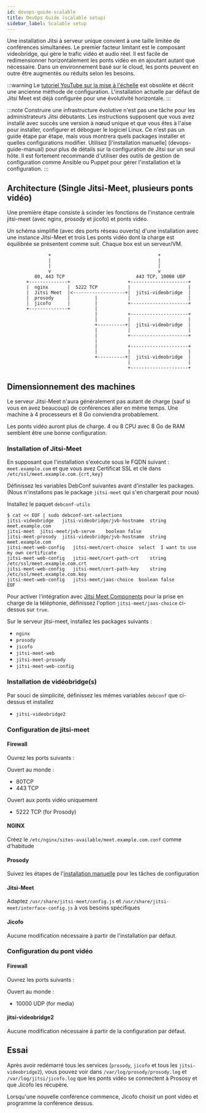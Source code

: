 ```yaml
---
id: devops-guide-scalable
title: DevOps Guide (scalable setup)
sidebar_label: Scalable setup
---
```


Une installation Jitsi à serveur unique convient à une taille limitée de conférences simultanées.
Le premier facteur limitant est le composant videobridge, qui gère le trafic vidéo et audio réel.
Il est facile de redimensionner horizontalement les ponts vidéo en en ajoutant autant que nécessaire. Dans un environnement basé sur le cloud, les ponts peuvent en outre être augmentés ou réduits selon les besoins.

:::warning
Le [tutoriel YouTube sur la mise à l'échelle](https://www.youtube.com/watch?v=LyGV4uW8km8) est obsolète et décrit une ancienne méthode de configuration. L'installation actuelle par défaut de Jitsi Meet est déjà configurée pour une évolutivité horizontale.
:::

:::note
Construire une infrastructure évolutive n'est pas une tâche pour les administrateurs Jitsi débutants. Les instructions supposent que vous avez installé avec succès une version à nœud unique et que vous êtes à l'aise pour installer, configurer et déboguer le logiciel Linux. Ce n'est pas un guide étape par étape, mais vous montrera quels packages installer et quelles configurations modifier. Utilisez [l'installation manuelle] (devops-guide-manual) pour plus de détails sur la configuration de Jitsi sur un seul hôte. Il est fortement recommandé d'utiliser des outils de gestion de configuration comme Ansible ou Puppet pour gérer l'installation et la configuration.
:::

## Architecture (Single Jitsi-Meet, plusieurs ponts vidéo)

Une première étape consiste à scinder les fonctions de l'instance centrale jitsi-meet (avec nginx, prosody et jicofo) et
ponts vidéo.

Un schéma simplifié (avec des ports réseau ouverts) d'une installation avec une instance Jitsi-Meet et trois
Les ponts vidéo dont la charge est équilibrée se présentent comme suit. Chaque box est un serveur/VM.

```
               +                                       +
               |                                       |
               |                                       |
               v                                       v
          80, 443 TCP                          443 TCP, 10000 UDP
       +--------------+                     +---------------------+
       |  nginx       |  5222 TCP           |                     |
       |  Jitsi Meet  |<-------------------+|  jitsi-videobridge  |
       |  prosody     |         |           |                     |
       |  jicofo      |         |           +---------------------+
       +--------------+         |
                                |           +---------------------+
                                |           |                     |
                                +----------+|  jitsi-videobridge  |
                                |           |                     |
                                |           +---------------------+
                                |
                                |           +---------------------+
                                |           |                     |
                                +----------+|  jitsi-videobridge  |
                                            |                     |
                                            +---------------------+
```

## Dimensionnement des machines

Le serveur Jitsi-Meet n'aura généralement pas autant de charge (sauf si vous en avez beaucoup) de conférences
aller en même temps. Une machine à 4 processeurs et 8 Go conviendra probablement.

Les ponts vidéo auront plus de charge. 4 ou 8 CPU avec 8 Go de RAM semblent être une bonne configuration.


### Installation of Jitsi-Meet

En supposant que l'installation s'exécute sous le FQDN suivant : `meet.example.com` et que vous avez
Certificat SSL et clé dans `/etc/ssl/meet.example.com.{crt,key}`

Définissez les variables DebConf suivantes avant d'installer les packages. (Nous n'installons pas le package `jitsi-meet` qui s'en chargerait pour nous)

Installez le paquet `debconf-utils`

```
$ cat << EOF | sudo debconf-set-selections
jitsi-videobridge	jitsi-videobridge/jvb-hostname	string	meet.example.com
jitsi-meet	jitsi-meet/jvb-serve	boolean	false
jitsi-meet-prosody	jitsi-videobridge/jvb-hostname	string	meet.example.com
jitsi-meet-web-config	jitsi-meet/cert-choice	select	I want to use my own certificate
jitsi-meet-web-config	jitsi-meet/cert-path-crt	string	/etc/ssl/meet.example.com.crt
jitsi-meet-web-config	jitsi-meet/cert-path-key	string	/etc/ssl/meet.example.com.key
jitsi-meet-web-config	jitsi-meet/jaas-choice	boolean	false
EOF
```

Pour activer l'intégration avec [Jitsi Meet Components](https://jaas.8x8.vc/#/components) pour la prise en charge de la téléphonie, définissez l'option `jitsi-meet/jaas-choice` ci-dessus sur `true`.

Sur le serveur jitsi-meet, installez les packages suivants :

* `nginx`
* `prosody`
* `jicofo`
* `jitsi-meet-web`
* `jitsi-meet-prosody`
* `jitsi-meet-web-config`

### Installation de vidéobridge(s)

Par souci de simplicité, définissez les mêmes variables `debconf` que ci-dessus et installez

* `jitsi-videobridge2`

### Configuration de jitsi-meet

#### Firewall

Ouvrez les ports suivants :

Ouvert au monde :

* 80TCP
* 443 TCP

Ouvert aux ponts vidéo uniquement

* 5222 TCP (for Prosody)


#### NGINX

Créez le `/etc/nginx/sites-available/meet.example.com.conf` comme d'habitude

#### Prosody

Suivez les étapes de l'[installation manuelle](devops-guide-manual) pour les tâches de configuration

#### Jitsi-Meet

Adaptez `/usr/share/jitsi-meet/config.js` et `/usr/share/jitsi-meet/interface-config.js` à vos besoins spécifiques

#### Jicofo

Aucune modification nécessaire à partir de l'installation par défaut.

### Configuration du pont vidéo

#### Firewall

Ouvrez les ports suivants :

Ouvert au monde :

* 10000 UDP (for media)

#### jitsi-videobridge2

Aucune modification nécessaire à partir de la configuration par défaut.

## Essai

Après avoir redémarré tous les services (`prosody`, `jicofo` et tous les `jitsi-videobridge2`), vous pouvez voir dans
`/var/log/prosody/prosody.log` et
`/var/log/jitsi/jicofo.log` que les ponts vidéo se connectent à Prososy et que Jicofo les récupère.

Lorsqu'une nouvelle conférence commence, Jicofo choisit un pont vidéo et programme la conférence dessus.